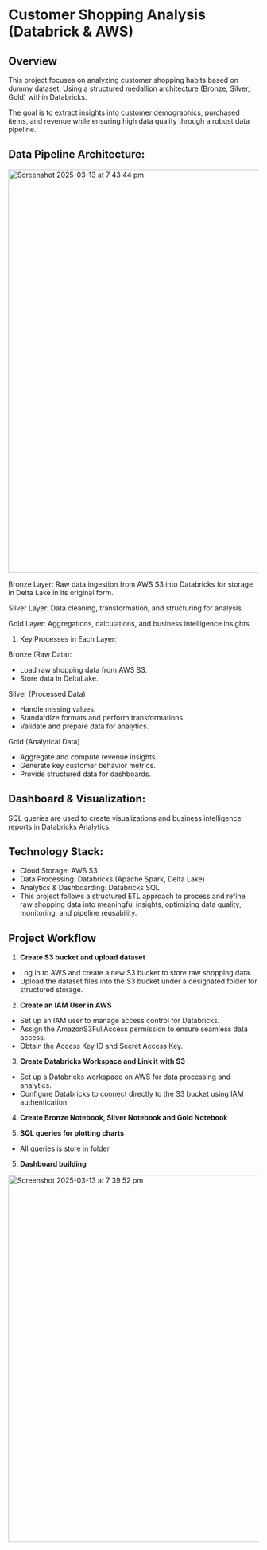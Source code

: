 # Customer Shopping Analysis (Databrick & AWS)

## Overview

This project focuses on analyzing customer shopping habits based on dummy dataset. Using a structured medallion architecture (Bronze, Silver, Gold) within Databricks. 

The goal is to extract insights into customer demographics, purchased items, and revenue while ensuring high data quality through a robust data pipeline.

## Data Pipeline Architecture:

<img width="810" alt="Screenshot 2025-03-13 at 7 43 44 pm" src="https://github.com/user-attachments/assets/b572e0f2-e520-4c5c-91f6-d565a37b4e90" />

Bronze Layer: Raw data ingestion from AWS S3 into Databricks for storage in Delta Lake in its original form.

Silver Layer: Data cleaning, transformation, and structuring for analysis.

Gold Layer: Aggregations, calculations, and business intelligence insights.

1. Key Processes in Each Layer:

Bronze (Raw Data):
- Load raw shopping data from AWS S3.
- Store data in DeltaLake.
  
Silver (Processed Data)
- Handle missing values.
- Standardize formats and perform transformations.
- Validate and prepare data for analytics.

Gold (Analytical Data)
- Aggregate and compute revenue insights.
- Generate key customer behavior metrics.
- Provide structured data for dashboards.

  
## Dashboard & Visualization:
SQL queries are used to create visualizations and business intelligence reports in Databricks Analytics.


## Technology Stack:
- Cloud Storage: AWS S3
- Data Processing: Databricks (Apache Spark, Delta Lake)
- Analytics & Dashboarding: Databricks SQL
- This project follows a structured ETL approach to process and refine raw shopping data into meaningful insights, optimizing data quality, monitoring, and pipeline reusability.

## Project Workflow
1. <b>Create S3 bucket and upload dataset</b>
- Log in to AWS and create a new S3 bucket to store raw shopping data.
- Upload the dataset files into the S3 bucket under a designated folder for structured storage.

2. <b> Create an IAM User in AWS</b>
- Set up an IAM user to manage access control for Databricks.
- Assign the AmazonS3FullAccess permission to ensure seamless data access.
- Obtain the Access Key ID and Secret Access Key.

3. <b>Create Databricks Workspace and Link it with S3</b>
- Set up a Databricks workspace on AWS for data processing and analytics.
- Configure Databricks to connect directly to the S3 bucket using IAM authentication.

4. <b>Create Bronze Notebook, Silver Notebook and Gold Notebook</b>

5. <b>SQL queries for plotting charts</b>
- All queries is store in folder

5. <b>Dashboard building</b>
<img width="737" alt="Screenshot 2025-03-13 at 7 39 52 pm" src="https://github.com/user-attachments/assets/7cccb1a2-ae94-48fe-973a-efdf9e881822" />


